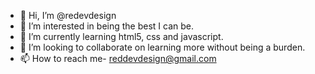 - 👋 Hi, I’m @redevdesign
- 👀 I’m interested in being the best I can be.
- 🌱 I’m currently learning html5, css and javascript.
- 💞️ I’m looking to collaborate on learning more without being a burden.
- 📫 How to reach me- reddevdesign@gmail.com

<!---
redevdesign/redevdesign is a ✨ special ✨ repository because its `README.md` (this file) appears on your GitHub profile.
You can click the Preview link to take a look at your changes.
--->
